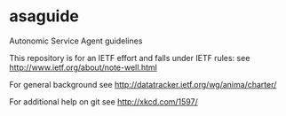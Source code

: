 # asaguide
Autonomic Service Agent guidelines

This repository is for an IETF effort and falls under IETF rules: see http://www.ietf.org/about/note-well.html

For general background see http://datatracker.ietf.org/wg/anima/charter/

For additional help on git see http://xkcd.com/1597/
